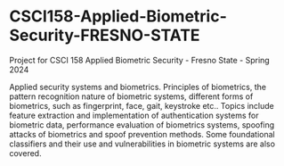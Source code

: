 # CSCI158-Applied-Biometric-Security-FRESNO-STATE

Project for CSCI 158 Applied Biometric Security - Fresno State - Spring 2024

Applied security systems and biometrics. Principles of biometrics, the pattern recognition nature of biometric systems, different forms of biometrics, such as fingerprint, face, gait, keystroke etc.. Topics include feature extraction and implementation of authentication systems for biometric data, performance evaluation of biometrics systems, spoofing attacks of biometrics and spoof prevention methods. Some foundational classifiers and their use and vulnerabilities in biometric systems are also covered.
